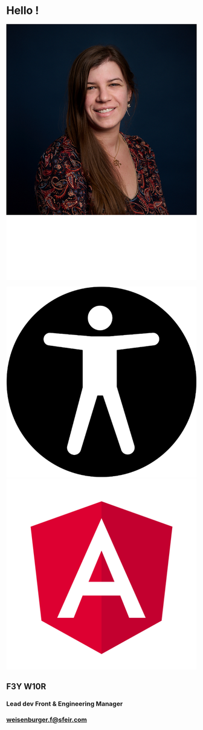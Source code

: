 <!-- .slide: class="speaker-slide" -->

# Hello !

![speaker](./images/fanny.jpeg)
![company](./images/logo-sfeir-blanc.png)

![badge first-badge](./images/a11y.png)
![badge third-badge](./images/angular.png)

<!-- .element: style="display: flex" -->

<h2> F3Y<span> W10R</span></h2>

### Lead dev Front & Engineering Manager

<!-- .element: class="icon-rule icon-first" -->


### weisenburger.f@sfeir.com

<!-- .element: class="icon-mail icon-third" -->
